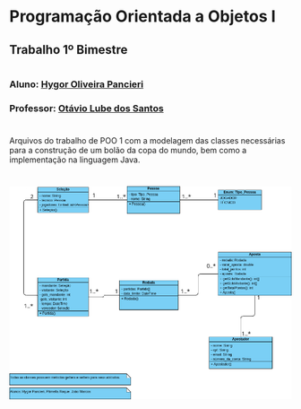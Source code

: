 # Programação Orientada a Objetos I
## Trabalho 1º Bimestre
#

### Aluno: [Hygor Oliveira Pancieri](https://github.com/HPancieri)
### Professor: [Otávio Lube dos Santos](https://github.com/otaviolube)
#

Arquivos do trabalho de POO 1 com a modelagem das classes necessárias para a construção de um bolão da copa do mundo, bem como a implementação na linguagem Java.

#
![Diagrama de Classes](./Diagrama_de_Classes.png)